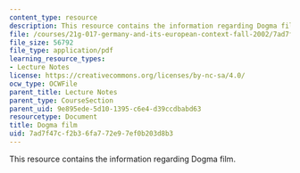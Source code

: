 ```yaml
---
content_type: resource
description: This resource contains the information regarding Dogma film.
file: /courses/21g-017-germany-and-its-european-context-fall-2002/7ad7f47cf2b36fa772e97ef0b203d8b3_MIT21G_017F02_lec_10_2.pdf
file_size: 56792
file_type: application/pdf
learning_resource_types:
- Lecture Notes
license: https://creativecommons.org/licenses/by-nc-sa/4.0/
ocw_type: OCWFile
parent_title: Lecture Notes
parent_type: CourseSection
parent_uid: 9e895ede-5d10-1395-c6e4-d39ccdbabd63
resourcetype: Document
title: Dogma film
uid: 7ad7f47c-f2b3-6fa7-72e9-7ef0b203d8b3
---
```

This resource contains the information regarding Dogma film.